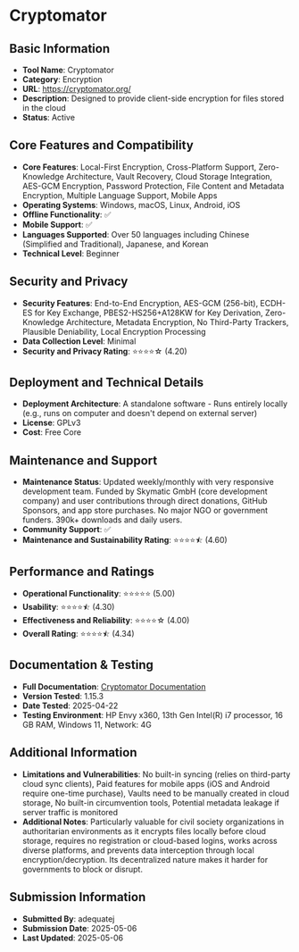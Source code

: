 # Cryptomator

## Basic Information
- **Tool Name**: Cryptomator
- **Category**: Encryption
- **URL**: https://cryptomator.org/
- **Description**: Designed to provide client-side encryption for files stored in the cloud
- **Status**: Active

## Core Features and Compatibility
- **Core Features**: Local-First Encryption, Cross-Platform Support, Zero-Knowledge Architecture, Vault Recovery, Cloud Storage Integration, AES-GCM Encryption, Password Protection, File Content and Metadata Encryption, Multiple Language Support, Mobile Apps
- **Operating Systems**: Windows, macOS, Linux, Android, iOS
- **Offline Functionality**: ✅
- **Mobile Support**: ✅
- **Languages Supported**: Over 50 languages including Chinese (Simplified and Traditional), Japanese, and Korean
- **Technical Level**: Beginner

## Security and Privacy
- **Security Features**: End-to-End Encryption, AES-GCM (256-bit), ECDH-ES for Key Exchange, PBES2-HS256+A128KW for Key Derivation, Zero-Knowledge Architecture, Metadata Encryption, No Third-Party Trackers, Plausible Deniability, Local Encryption Processing
- **Data Collection Level**: Minimal
- **Security and Privacy Rating**: ⭐⭐⭐⭐☆ (4.20)

## Deployment and Technical Details
- **Deployment Architecture**: A standalone software - Runs entirely locally (e.g., runs on computer and doesn't depend on external server)
- **License**: GPLv3
- **Cost**: Free Core

## Maintenance and Support
- **Maintenance Status**: Updated weekly/monthly with very responsive development team. Funded by Skymatic GmbH (core development company) and user contributions through direct donations, GitHub Sponsors, and app store purchases. No major NGO or government funders. 390k+ downloads and daily users.
- **Community Support**: ✅
- **Maintenance and Sustainability Rating**: ⭐⭐⭐⭐⯪ (4.60)

## Performance and Ratings
- **Operational Functionality**: ⭐⭐⭐⭐⭐ (5.00)
- **Usability**: ⭐⭐⭐⭐⯪ (4.30)
- **Effectiveness and Reliability**: ⭐⭐⭐⭐☆ (4.00)
- **Overall Rating**: ⭐⭐⭐⭐⯪ (4.34)

## Documentation & Testing
- **Full Documentation**: [Cryptomator Documentation](../../factsheets/Cryptomator.pdf)
- **Version Tested**: 1.15.3
- **Date Tested**: 2025-04-22
- **Testing Environment**: HP Envy x360, 13th Gen Intel(R) i7 processor, 16 GB RAM, Windows 11, Network: 4G

## Additional Information
- **Limitations and Vulnerabilities**: No built-in syncing (relies on third-party cloud sync clients), Paid features for mobile apps (iOS and Android require one-time purchase), Vaults need to be manually created in cloud storage, No built-in circumvention tools, Potential metadata leakage if server traffic is monitored
- **Additional Notes**: Particularly valuable for civil society organizations in authoritarian environments as it encrypts files locally before cloud storage, requires no registration or cloud-based logins, works across diverse platforms, and prevents data interception through local encryption/decryption. Its decentralized nature makes it harder for governments to block or disrupt.

## Submission Information
- **Submitted By**: adequatej
- **Submission Date**: 2025-05-06
- **Last Updated**: 2025-05-06
